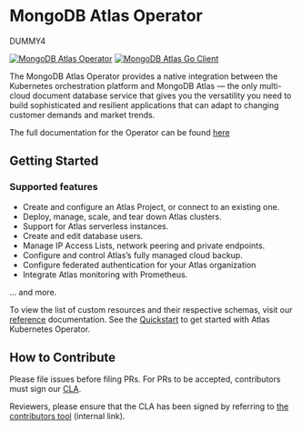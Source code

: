 # MongoDB Atlas Operator

DUMMY4

[![MongoDB Atlas Operator](https://github.com/mongodb/mongodb-atlas-kubernetes/workflows/Test/badge.svg)](https://github.com/mongodb/mongodb-atlas-kubernetes/actions/workflows/test.yml?query=branch%3Amain)
[![MongoDB Atlas Go Client](https://img.shields.io/badge/Powered%20by%20-go--client--mongodb--atlas-%2313AA52)](https://github.com/mongodb/go-client-mongodb-atlas)

The MongoDB Atlas Operator provides a native integration between the Kubernetes orchestration platform and MongoDB Atlas
— the only multi-cloud document database service that gives you the versatility you need to build sophisticated and
resilient applications that can adapt to changing customer demands and market trends.

The full documentation for the Operator can be found [here](https://docs.atlas.mongodb.com/atlas-operator/)

## Getting Started

### Supported features

* Create and configure an Atlas Project, or connect to an existing one.
* Deploy, manage, scale, and tear down Atlas clusters.
* Support for Atlas serverless instances.
* Create and edit database users.
* Manage IP Access Lists, network peering and private endpoints.
* Configure and control Atlas’s fully managed cloud backup.
* Configure federated authentication for your Atlas organization
* Integrate Atlas monitoring with Prometheus.

... and more.

To view the list of custom resources and their respective schemas, visit our [reference](https://www.mongodb.com/docs/atlas/operator/stable/custom-resources/) 
documentation. See the [Quickstart](https://www.mongodb.com/docs/atlas/operator/stable/ak8so-quick-start/) to get started
with Atlas Kubernetes Operator.


## How to Contribute

Please file issues before filing PRs. For PRs to be accepted, contributors must sign
our [CLA](https://www.mongodb.com/legal/contributor-agreement).

Reviewers, please ensure that the CLA has been signed by referring
to [the contributors tool](https://contributors.corp.mongodb.com/) (internal link).
